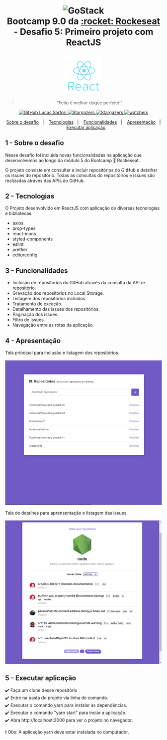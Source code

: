 <h1 align="center" >
  <img alt="GoStack" src="https://rocketseat-cdn.s3-sa-east-1.amazonaws.com/bootcamp-header.png" width="100px" /> <br />
  Bootcamp 9.0 da <a text-decoration="none" href="https://rocketseat.com.br">:rocket: Rockeseat</a> - Desafio 5: Primeiro projeto com ReactJS
</h1>
<h2 align="center">
    <img alt="GoStack" src="./public/react-logo.png" width="120px" />
</h2>

<blockquote align="center">“Feito é melhor doque perfeito!"</blockquote>

<p align="center">
  <a href="https://github.com/lucasssartori?tab=followers">
    <img alt="GitHub Lucas Sartori" src="https://img.shields.io/github/followers/lucasssartori?style=social">
  </a>

  <a href="https://github.com/lucasssartori/bootcampdesafio05/stargazers">
    <img alt="Stargazers" src="https://img.shields.io/github/stars/lucasssartori/bootcampdesafio05?style=social">
  </a>
  <a href="https://github.com/lucasssartori/bootcampdesafio05/forks/">
    <img alt="Stargazers" src="https://img.shields.io/github/forks/lucasssartori/bootcampdesafio05?style=social">
  </a>

  <a href="https://github.com/lucasssartori/bootcampdesafio05/watchers">
    <img alt="watchers" src="https://img.shields.io/github/watchers/lucasssartori/bootcampdesafio05?style=social">
  </a>
</p>

<p align="center">
  <a href="#1---sobre-o-desafio">Sobre o desafio</a>&nbsp;&nbsp;&nbsp;|&nbsp;&nbsp;&nbsp;
  <a href="#2---tecnologias">Tecnologias</a>&nbsp;&nbsp;&nbsp;|&nbsp;&nbsp;&nbsp;
  <a href="#3---funcionalidades">Funcionalidades</a>&nbsp;&nbsp;&nbsp;|&nbsp;&nbsp;&nbsp;
  <a href="#4---apresentação">Apresentação</a>&nbsp;&nbsp;&nbsp;|&nbsp;&nbsp;&nbsp;
  <a href="#5---executar-aplicação">Executar aplicação</a>
</p>

## 1 - Sobre o desafio

Nesse desafio foi incluida novas funcionalidades na aplicação que desenvolvemos ao longo do módulo 5 do Bootcamp :rocket: Rockeseat.

O projeto consiste em consultar e incluir repositórios do GitHub e detalhar os issues do repositório. Todas as consultas do repositórios e issues são realizadas através das APIs do GitHub.

## 2 - Tecnologias

O Projeto desenvolvido em ReactJS com aplicação de diversas tecnologias e bibliotecas.

  - axios
  - prop-types
  - react-icons
  - styled-components
  - eslint
  - prettier
  - editorconfig

## 3 - Funcionalidades

  - Inclusão de repositórios do GitHub através da consulta da API re repositório.
  - Gravação dos repositórios no Local Storage.
  - Listagem dos repositórios incluidos.
  - Tratamento de exceção.
  - Detalhamento das issues dos repositórios.
  - Paginação dos issues.
  - Filtro de issues.
  - Navegação entre as rotas da aplicação.

## 4 - Apresentação
<p> Tela principal para inclusão e listagem dos repositórios. </p>
<img alt="Tela Main" src="./public/app1.png" />
<p> Tela de detalhes para aprensentação e listagem das issues. </p>
<img alt="Tela Main" src="./public/app2.png" />

## 5 - Executar aplicação

:heavy_check_mark: Faça um clone desse repositório <br />
:heavy_check_mark: Entre na pasta do projeto via linha de comando. <br />
:heavy_check_mark: Executar o comando yarn para instalar as dependências. <br />
:heavy_check_mark: Executar o comando "yarn start" para inciar a aplicação. <br />
:heavy_check_mark: Abra http://localhost:3000 para ver o projeto no navegador. <br />

:heavy_exclamation_mark: Obs: A aplicação yarn deve estar instalada no computador.

